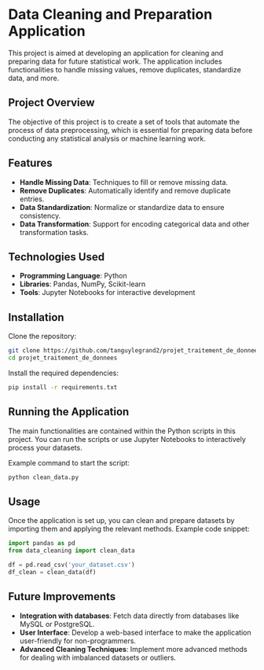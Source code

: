 # Data Cleaning and Preparation Application

This project is aimed at developing an application for cleaning and preparing data for future statistical work. The application includes functionalities to handle missing values, remove duplicates, standardize data, and more.

## Project Overview

The objective of this project is to create a set of tools that automate the process of data preprocessing, which is essential for preparing data before conducting any statistical analysis or machine learning work.

## Features

- **Handle Missing Data**: Techniques to fill or remove missing data.
- **Remove Duplicates**: Automatically identify and remove duplicate entries.
- **Data Standardization**: Normalize or standardize data to ensure consistency.
- **Data Transformation**: Support for encoding categorical data and other transformation tasks.

## Technologies Used

- **Programming Language**: Python
- **Libraries**: Pandas, NumPy, Scikit-learn
- **Tools**: Jupyter Notebooks for interactive development

## Installation

Clone the repository:

```bash
git clone https://github.com/tanguylegrand2/projet_traitement_de_donnees.git
cd projet_traitement_de_donnees
```

Install the required dependencies:

```bash
pip install -r requirements.txt
```

## Running the Application

The main functionalities are contained within the Python scripts in this project. You can run the scripts or use Jupyter Notebooks to interactively process your datasets.

Example command to start the script:

```bash
python clean_data.py
```

## Usage

Once the application is set up, you can clean and prepare datasets by importing them and applying the relevant methods. Example code snippet:

```python
import pandas as pd
from data_cleaning import clean_data

df = pd.read_csv('your_dataset.csv')
df_clean = clean_data(df)
```

## Future Improvements

- **Integration with databases**: Fetch data directly from databases like MySQL or PostgreSQL.
- **User Interface**: Develop a web-based interface to make the application user-friendly for non-programmers.
- **Advanced Cleaning Techniques**: Implement more advanced methods for dealing with imbalanced datasets or outliers.


